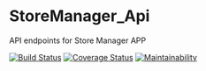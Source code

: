 # StoreManager_Api
API endpoints for Store Manager APP

[![Build Status](https://travis-ci.org/Teatoller/StoreManager_Api.svg?branch=ft-Add-login-Authentification-161336680)](https://travis-ci.org/Teatoller/StoreManager_Api) [![Coverage Status](https://coveralls.io/repos/github/Teatoller/StoreManager_Api/badge.svg?branch=ft-Add-login-Authentification-161336680)](https://coveralls.io/github/Teatoller/StoreManager_Api?branch=ft-Add-login-Authentification-161336680) [![Maintainability](https://api.codeclimate.com/v1/badges/4f1085444fc1a8c3122e/maintainability)](https://codeclimate.com/github/Teatoller/StoreManager_Api/maintainability)
